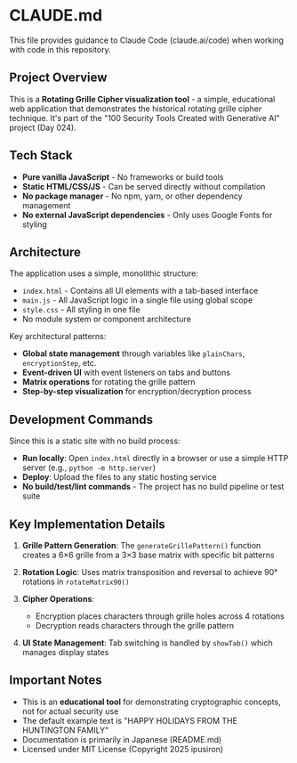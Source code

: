 # CLAUDE.md

This file provides guidance to Claude Code (claude.ai/code) when working with code in this repository.

## Project Overview

This is a **Rotating Grille Cipher visualization tool** - a simple, educational web application that demonstrates the historical rotating grille cipher technique. It's part of the "100 Security Tools Created with Generative AI" project (Day 024).

## Tech Stack

- **Pure vanilla JavaScript** - No frameworks or build tools
- **Static HTML/CSS/JS** - Can be served directly without compilation
- **No package manager** - No npm, yarn, or other dependency management
- **No external JavaScript dependencies** - Only uses Google Fonts for styling

## Architecture

The application uses a simple, monolithic structure:

- `index.html` - Contains all UI elements with a tab-based interface
- `main.js` - All JavaScript logic in a single file using global scope
- `style.css` - All styling in one file
- No module system or component architecture

Key architectural patterns:
- **Global state management** through variables like `plainChars`, `encryptionStep`, etc.
- **Event-driven UI** with event listeners on tabs and buttons
- **Matrix operations** for rotating the grille pattern
- **Step-by-step visualization** for encryption/decryption process

## Development Commands

Since this is a static site with no build process:

- **Run locally**: Open `index.html` directly in a browser or use a simple HTTP server (e.g., `python -m http.server`)
- **Deploy**: Upload the files to any static hosting service
- **No build/test/lint commands** - The project has no build pipeline or test suite

## Key Implementation Details

1. **Grille Pattern Generation**: The `generateGrillePattern()` function creates a 6×6 grille from a 3×3 base matrix with specific bit patterns

2. **Rotation Logic**: Uses matrix transposition and reversal to achieve 90° rotations in `rotateMatrix90()`

3. **Cipher Operations**: 
   - Encryption places characters through grille holes across 4 rotations
   - Decryption reads characters through the grille pattern

4. **UI State Management**: Tab switching is handled by `showTab()` which manages display states

## Important Notes

- This is an **educational tool** for demonstrating cryptographic concepts, not for actual security use
- The default example text is "HAPPY HOLIDAYS FROM THE HUNTINGTON FAMILY"
- Documentation is primarily in Japanese (README.md)
- Licensed under MIT License (Copyright 2025 ipusiron)